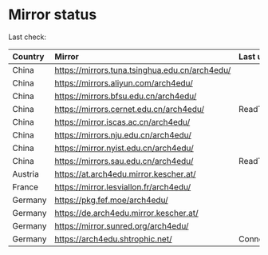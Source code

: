 <script src="./time.js"></script>
# Mirror status
Last check: <script type="text/javascript">localize(1754376163.6290777);</script>

|Country|Mirror|Last update|
|:------|:-----|:----------|
|China|https://mirrors.tuna.tsinghua.edu.cn/arch4edu/|<script type="text/javascript">localize(1754333557);</script>|
|China|https://mirrors.aliyun.com/arch4edu/|<script type="text/javascript">localize(1754333557);</script>|
|China|https://mirrors.bfsu.edu.cn/arch4edu/|<script type="text/javascript">localize(1754333557);</script>|
|China|https://mirrors.cernet.edu.cn/arch4edu/|ReadTimeout|
|China|https://mirror.iscas.ac.cn/arch4edu/|<script type="text/javascript">localize(1754333557);</script>|
|China|https://mirrors.nju.edu.cn/arch4edu/|<script type="text/javascript">localize(1754333557);</script>|
|China|https://mirror.nyist.edu.cn/arch4edu/|<script type="text/javascript">localize(1754333557);</script>|
|China|https://mirrors.sau.edu.cn/arch4edu/|ReadTimeout|
|Austria|https://at.arch4edu.mirror.kescher.at/|<script type="text/javascript">localize(1754333557);</script>|
|France|https://mirror.lesviallon.fr/arch4edu/|<script type="text/javascript">localize(1754333557);</script>|
|Germany|https://pkg.fef.moe/arch4edu/|<script type="text/javascript">localize(1754333557);</script>|
|Germany|https://de.arch4edu.mirror.kescher.at/|<script type="text/javascript">localize(1754333557);</script>|
|Germany|https://mirror.sunred.org/arch4edu/|<script type="text/javascript">localize(1754333557);</script>|
|Germany|https://arch4edu.shtrophic.net/|ConnectionError|

<script src="./tablefilter/tablefilter.js"></script>
<script src="./table.js"></script>